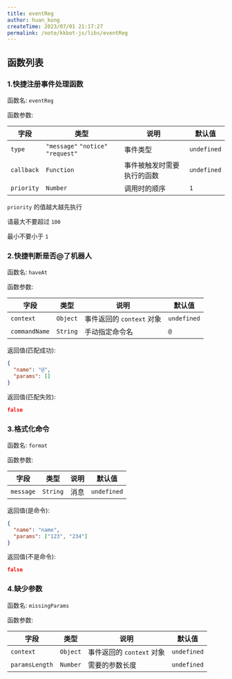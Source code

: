 ```yaml
---
title: eventReg
author: huan_kong
createTime: 2023/07/01 21:17:27
permalink: /note/kkbot-js/libs/eventReg
---
```


## 函数列表

### 1.快捷注册事件处理函数

函数名: `eventReg`

函数参数: 

| 字段       | 类型                               | 说明                       | 默认值      |
| ---------- | ---------------------------------- | -------------------------- | ----------- |
| `type`     | `"message"` `"notice"` `"request"` | 事件类型                   | `undefined` |
| `callback` | `Function`                         | 事件被触发时需要执行的函数 | `undefined` |
| `priority` | `Number`                           | 调用时的顺序               | `1`         |

`priority` 的值越大越先执行

请最大不要超过 `100`

最小不要小于 `1`

### 2.快捷判断是否@了机器人

函数名: `haveAt`

函数参数: 

| 字段          | 类型     | 说明                      | 默认值      |
| ------------- | -------- | ------------------------- | ----------- |
| `context`     | `Object` | 事件返回的 `context` 对象 | `undefined` |
| `commandName` | `String` | 手动指定命令名            | `@`         |

返回值(匹配成功):

```json
{
  "name": "@",
  "params": []
}
```

返回值(匹配失败):

```json
false
```

### 3.格式化命令

函数名: `format`

函数参数: 

| 字段      | 类型     | 说明 | 默认值      |
| --------- | -------- | ---- | ----------- |
| `message` | `String` | 消息 | `undefined` |

返回值(是命令):

```json
{
  "name": "name",
  "params": ["123", "234"]
}
```

返回值(不是命令):

```json
false
```

### 4.缺少参数

函数名: `missingParams`

函数参数: 

| 字段           | 类型     | 说明                      | 默认值      |
| -------------- | -------- | ------------------------- | ----------- |
| `context`      | `Object` | 事件返回的 `context` 对象 | `undefined` |
| `paramsLength` | `Number` | 需要的参数长度            | `undefined` |
